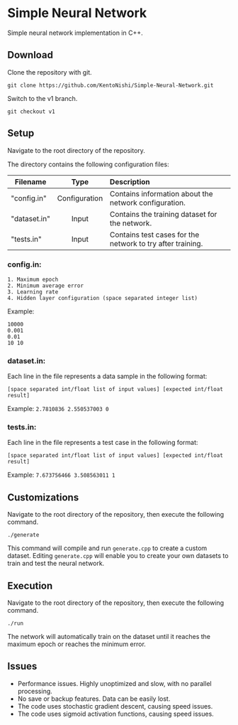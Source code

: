 # Simple Neural Network

Simple neural network implementation in C++.

## Download
Clone the repository with git.
```
git clone https://github.com/KentoNishi/Simple-Neural-Network.git
```
Switch to the v1 branch.
```
git checkout v1
```
## Setup

Navigate to the root directory of the repository.

The directory contains the following configuration files:

| Filename      | Type          | Description                                               |
| ------------- |:-------------:|:----------------------------------------------------------|
| "config.in"   | Configuration | Contains information about the network configuration.     |
| "dataset.in"  | Input         | Contains the training dataset for the network.            |
| "tests.in"    | Input         | Contains test cases for the network to try after training.|

### config.in:
```
1. Maximum epoch
2. Minimum average error
3. Learning rate
4. Hidden layer configuration (space separated integer list)
```
Example:
```
10000
0.001
0.01
10 10
```

### dataset.in:

Each line in the file represents a data sample in the following format:

```
[space separated int/float list of input values] [expected int/float result]
```
Example:
``
2.7810836 2.550537003 0
``

### tests.in:

Each line in the file represents a test case in the following format:

```
[space separated int/float list of input values] [expected int/float result]
```
Example:
``
7.673756466 3.508563011 1
``

## Customizations

Navigate to the root directory of the repository, then execute the following command.
```
./generate
```
This command will compile and run `generate.cpp` to create a custom dataset.
Editing `generate.cpp` will enable you to create your own datasets to train and test the neural network.


## Execution

Navigate to the root directory of the repository, then execute the following command.

```
./run
```

The network will automatically train on the dataset until it reaches the maximum epoch or reaches the minimum error.

## Issues
* Performance issues. Highly unoptimized and slow, with no parallel processing.
* No save or backup features. Data can be easily lost.
* The code uses stochastic gradient descent, causing speed issues.
* The code uses sigmoid activation functions, causing speed issues.
